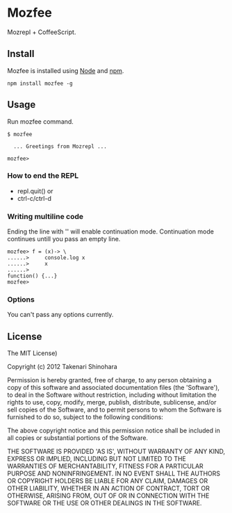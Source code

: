 Mozfee
======

Mozrepl + CoffeeScript. 

Install
-------

Mozfee is installed using [Node](http://nodejs.org/) and [npm](http://npmjs.org/).

    npm install mozfee -g

Usage
-----

Run mozfee command.

    $ mozfee
    
      ... Greetings from Mozrepl ...
      
    mozfee> 

### How to end the REPL

* repl.quit() or
* ctrl-c/ctrl-d

### Writing multiline code

Ending the line with '\' will enable continuation mode. 
Continuation mode continues untill you pass an empty line.

    mozfee> f = (x)-> \
    ......>     console.log x
    ......>     x
    ......>
    function() {...}
    mozfee>

### Options

You can't pass any options currently. 

License
-------
The MIT License)

Copyright (c) 2012 Takenari Shinohara

Permission is hereby granted, free of charge, to any person obtaining a copy of this software and associated documentation files (the 'Software'), to deal in the Software without restriction, including without limitation the rights to use, copy, modify, merge, publish, distribute, sublicense, and/or sell copies of the Software, and to permit persons to whom the Software is furnished to do so, subject to the following conditions:

The above copyright notice and this permission notice shall be included in all copies or substantial portions of the Software.

THE SOFTWARE IS PROVIDED 'AS IS', WITHOUT WARRANTY OF ANY KIND, EXPRESS OR IMPLIED, INCLUDING BUT NOT LIMITED TO THE WARRANTIES OF MERCHANTABILITY, FITNESS FOR A PARTICULAR PURPOSE AND NONINFRINGEMENT. IN NO EVENT SHALL THE AUTHORS OR COPYRIGHT HOLDERS BE LIABLE FOR ANY CLAIM, DAMAGES OR OTHER LIABILITY, WHETHER IN AN ACTION OF CONTRACT, TORT OR OTHERWISE, ARISING FROM, OUT OF OR IN CONNECTION WITH THE SOFTWARE OR THE USE OR OTHER DEALINGS IN THE SOFTWARE.
